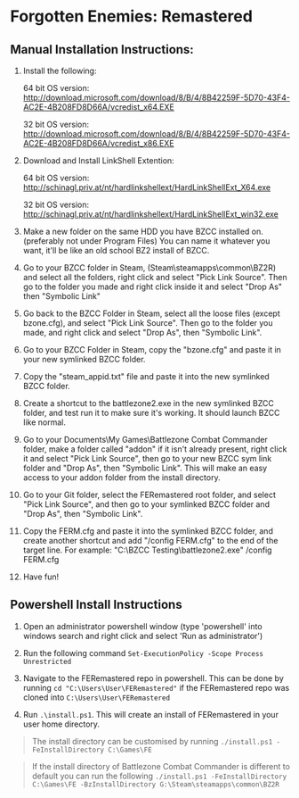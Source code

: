 # Forgotten Enemies: Remastered

## Manual Installation Instructions:

1. Install the following:

	64 bit OS version: http://download.microsoft.com/download/8/B/4/8B42259F-5D70-43F4-AC2E-4B208FD8D66A/vcredist_x64.EXE

	32 bit OS version: http://download.microsoft.com/download/8/B/4/8B42259F-5D70-43F4-AC2E-4B208FD8D66A/vcredist_x86.EXE

2. Download and Install LinkShell Extention: 

	64 bit OS version: http://schinagl.priv.at/nt/hardlinkshellext/HardLinkShellExt_X64.exe

	32 bit OS version: http://schinagl.priv.at/nt/hardlinkshellext/HardLinkShellExt_win32.exe

3. Make a new folder on the same HDD you have BZCC installed on. (preferably not under Program Files) You can name it whatever you want, it'll be like an old school BZ2 install of BZCC.

4. Go to your BZCC folder in Steam, (Steam\steamapps\common\BZ2R) and select all the folders, right click and select "Pick Link Source". Then go to the folder you made and right click inside it and select "Drop As" then "Symbolic Link"

5. Go back to the BZCC Folder in Steam, select all the loose files (except bzone.cfg), and select "Pick Link Source". Then go to the folder you made, and right click and select "Drop As", then "Symbolic Link".

6. Go to your BZCC Folder in Steam, copy the "bzone.cfg" and paste it in your new symlinked BZCC folder.

7. Copy the "steam_appid.txt" file and paste it into the new symlinked BZCC folder.

8. Create a shortcut to the battlezone2.exe in the new symlinked BZCC folder, and test run it to make sure it's working. It should launch BZCC like normal.

9. Go to your Documents\My Games\Battlezone Combat Commander folder, make a folder called "addon" if it isn't already present, right click it and select "Pick Link Source", then go to your new BZCC sym link folder and "Drop As", then "Symbolic Link". This will make an easy access to your addon folder from the install directory.


10. Go to your Git folder, select the FERemastered root folder, and select "Pick Link Source", and then go to your symlinked BZCC folder and "Drop As", then "Symbolic Link".

11. Copy the FERM.cfg and paste it into the symlinked BZCC folder, and create another shortcut and add "/config FERM.cfg" to the end of the target line. For example: "C:\BZCC Testing\battlezone2.exe" /config FERM.cfg

12. Have fun!

## Powershell Install Instructions

1. Open an administrator powershell window (type 'powershell' into windows search and right click and select 'Run as administrator')

2. Run the following command `Set-ExecutionPolicy -Scope Process Unrestricted`

3. Navigate to the FERemastered repo in powershell. This can be done by running `cd "C:\Users\User\FERemastered"` if the FERemastered repo was cloned into `C:\Users\User\FERemastered`

4. Run `.\install.ps1`. This will create an install of FERemastered in your user home directory.
> The install directory can be customised by running `./install.ps1 -FeInstallDirectory C:\Games\FE`

> If the install directory of Battlezone Combat Commander is different to default you can run the following `./install.ps1 -FeInstallDirectory C:\Games\FE -BzInstallDirectory G:\Steam\steamapps\common\BZ2R`